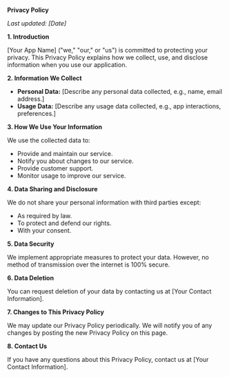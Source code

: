 **Privacy Policy**

_Last updated: [Date]_

**1. Introduction**

[Your App Name] ("we," "our," or "us") is committed to protecting your privacy. This Privacy Policy explains how we collect, use, and disclose information when you use our application.

**2. Information We Collect**

- **Personal Data:** [Describe any personal data collected, e.g., name, email address.]
- **Usage Data:** [Describe any usage data collected, e.g., app interactions, preferences.]

**3. How We Use Your Information**

We use the collected data to:
- Provide and maintain our service.
- Notify you about changes to our service.
- Provide customer support.
- Monitor usage to improve our service.

**4. Data Sharing and Disclosure**

We do not share your personal information with third parties except:
- As required by law.
- To protect and defend our rights.
- With your consent.

**5. Data Security**

We implement appropriate measures to protect your data. However, no method of transmission over the internet is 100% secure.

**6. Data Deletion**

You can request deletion of your data by contacting us at [Your Contact Information].

**7. Changes to This Privacy Policy**

We may update our Privacy Policy periodically. We will notify you of any changes by posting the new Privacy Policy on this page.

**8. Contact Us**

If you have any questions about this Privacy Policy, contact us at [Your Contact Information].
